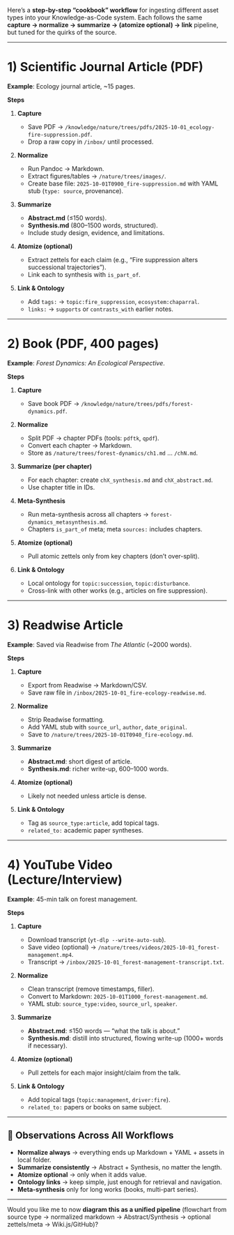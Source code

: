Here’s a **step-by-step “cookbook” workflow** for ingesting different asset types into your Knowledge-as-Code system. Each follows the same **capture → normalize → summarize → (atomize optional) → link** pipeline, but tuned for the quirks of the source.

---

# 1) Scientific Journal Article (PDF)

**Example**: Ecology journal article, ~15 pages.

**Steps**

1. **Capture**

   * Save PDF → `/knowledge/nature/trees/pdfs/2025-10-01_ecology-fire-suppression.pdf`.
   * Drop a raw copy in `/inbox/` until processed.

2. **Normalize**

   * Run Pandoc → Markdown.
   * Extract figures/tables → `/nature/trees/images/`.
   * Create base file:
     `2025-10-01T0900_fire-suppression.md` with YAML stub (`type: source`, provenance).

3. **Summarize**

   * **Abstract.md** (≤150 words).
   * **Synthesis.md** (800–1500 words, structured).
   * Include study design, evidence, and limitations.

4. **Atomize (optional)**

   * Extract zettels for each claim (e.g., “Fire suppression alters successional trajectories”).
   * Link each to synthesis with `is_part_of`.

5. **Link & Ontology**

   * Add `tags:` → `topic:fire_suppression`, `ecosystem:chaparral`.
   * `links:` → `supports` or `contrasts_with` earlier notes.

---

# 2) Book (PDF, 400 pages)

**Example**: *Forest Dynamics: An Ecological Perspective*.

**Steps**

1. **Capture**

   * Save book PDF → `/knowledge/nature/trees/pdfs/forest-dynamics.pdf`.

2. **Normalize**

   * Split PDF → chapter PDFs (tools: `pdftk`, `qpdf`).
   * Convert each chapter → Markdown.
   * Store as `/nature/trees/forest-dynamics/ch1.md` … `/chN.md`.

3. **Summarize (per chapter)**

   * For each chapter: create `chX_synthesis.md` and `chX_abstract.md`.
   * Use chapter title in IDs.

4. **Meta-Synthesis**

   * Run meta-synthesis across all chapters → `forest-dynamics_metasynthesis.md`.
   * Chapters `is_part_of` meta; meta `sources:` includes chapters.

5. **Atomize (optional)**

   * Pull atomic zettels only from key chapters (don’t over-split).

6. **Link & Ontology**

   * Local ontology for `topic:succession`, `topic:disturbance`.
   * Cross-link with other works (e.g., articles on fire suppression).

---

# 3) Readwise Article

**Example**: Saved via Readwise from *The Atlantic* (~2000 words).

**Steps**

1. **Capture**

   * Export from Readwise → Markdown/CSV.
   * Save raw file in `/inbox/2025-10-01_fire-ecology-readwise.md`.

2. **Normalize**

   * Strip Readwise formatting.
   * Add YAML stub with `source_url`, `author`, `date_original`.
   * Save to `/nature/trees/2025-10-01T0940_fire-ecology.md`.

3. **Summarize**

   * **Abstract.md**: short digest of article.
   * **Synthesis.md**: richer write-up, 600–1000 words.

4. **Atomize (optional)**

   * Likely not needed unless article is dense.

5. **Link & Ontology**

   * Tag as `source_type:article`, add topical tags.
   * `related_to:` academic paper syntheses.

---

# 4) YouTube Video (Lecture/Interview)

**Example**: 45-min talk on forest management.

**Steps**

1. **Capture**

   * Download transcript (`yt-dlp --write-auto-sub`).
   * Save video (optional) → `/nature/trees/videos/2025-10-01_forest-management.mp4`.
   * Transcript → `/inbox/2025-10-01_forest-management-transcript.txt`.

2. **Normalize**

   * Clean transcript (remove timestamps, filler).
   * Convert to Markdown: `2025-10-01T1000_forest-management.md`.
   * YAML stub: `source_type:video`, `source_url`, `speaker`.

3. **Summarize**

   * **Abstract.md**: ≤150 words — “what the talk is about.”
   * **Synthesis.md**: distill into structured, flowing write-up (1000+ words if necessary).

4. **Atomize (optional)**

   * Pull zettels for each major insight/claim from the talk.

5. **Link & Ontology**

   * Add topical tags (`topic:management`, `driver:fire`).
   * `related_to:` papers or books on same subject.

---

## 🔑 Observations Across All Workflows

* **Normalize always** → everything ends up Markdown + YAML + assets in local folder.
* **Summarize consistently** → Abstract + Synthesis, no matter the length.
* **Atomize optional** → only when it adds value.
* **Ontology links** → keep simple, just enough for retrieval and navigation.
* **Meta-synthesis** only for long works (books, multi-part series).

---

Would you like me to now **diagram this as a unified pipeline** (flowchart from source type → normalized markdown → Abstract/Synthesis → optional zettels/meta → Wiki.js/GitHub)?
